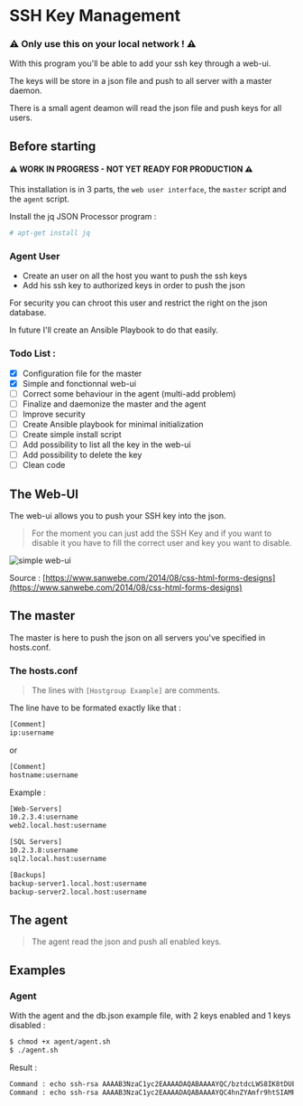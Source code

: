 # SSH Key Management

### :warning: Only use this on your local network ! :warning:

With this program you'll be able to add your ssh key through a web-ui. 

The keys will be store in a json file and push to all server with a master daemon.

There is a small agent deamon will read the json file and push keys for all users.

## Before starting

#### :warning: WORK IN PROGRESS - NOT YET READY FOR PRODUCTION :warning:

This installation is in 3 parts, the `web user interface`, the `master` script and the `agent` script.

Install the jq JSON Processor program :

```bash
# apt-get install jq
```
### Agent User 

* Create an user on all the host you want to push the ssh keys
* Add his ssh key to authorized keys in order to push the json

For security you can chroot this user and restrict the right on the json database.

In future I'll create an Ansible Playbook to do that easily.

### Todo List : 
- [x] Configuration file for the master
- [x] Simple and fonctionnal web-ui
- [ ] Correct some behaviour in the agent (multi-add problem)
- [ ] Finalize and daemonize the master and the agent
- [ ] Improve security
- [ ] Create Ansible playbook for minimal initialization
- [ ] Create simple install script
- [ ] Add possibility to list all the key in the web-ui
- [ ] Add possibility to delete the key
- [ ] Clean code

## The Web-UI
The web-ui allows you to push your SSH key into the json. 

> For the moment you can just add the SSH Key and if you want to disable it you have to fill the correct user and key you want to disable.

![simple web-ui](http://image.prntscr.com/image/534723fa7a7642cc842ee6b3f37b8ab1.png)

Source : [https://www.sanwebe.com/2014/08/css-html-forms-designs](https://www.sanwebe.com/2014/08/css-html-forms-designs)

## The master

The master is here to push the json on all servers you've specified in hosts.conf. 

### The hosts.conf

> The lines with `[Hostgroup Example]` are comments.

The line have to be formated exactly like that :

```bash
[Comment]
ip:username
```

or

```bash
[Comment]
hostname:username
```
Example : 

```bash
[Web-Servers]
10.2.3.4:username
web2.local.host:username

[SQL Servers]
10.2.3.8:username
sql2.local.host:username

[Backups]
backup-server1.local.host:username
backup-server2.local.host:username
```

## The agent

> The agent read the json and push all enabled keys.

## Examples

### Agent 

With the agent and the db.json example file, with 2 keys enabled and 1 keys disabled : 

```bash
$ chmod +x agent/agent.sh
$ ./agent.sh
```

Result : 

```bash
Command : echo ssh-rsa AAAAB3NzaC1yc2EAAAADAQABAAAAYQC/bztdcLWS8IK8tDUEaZRp+T/Vlohmni0f5FMs/1I4lCy8XSM96twyVXBo4ATYBFj61ET0CIGAzW81xDsOkWv3oKDlRzurU5TVc49KQEIjwv5DbpB6g2HznmM5oo8diDE= user@home >> /.ssh/authorized_keys
Command : echo ssh-rsa AAAAB3NzaC1yc2EAAAADAQABAAAAYQC4hnZYAmfr9htSIAMRc1fan6se+mLdohiTIyC+CXQ4N2JHSjqaf8Fk9MLk8Y+l4Ziapfjj8cXIMZvbC+r63f+n/3MUwu8djKnaJdi1Kek5vCCXk6zVhPg2scdhqjnH0vs= user@laptop >> /.ssh/authorized_keys
```